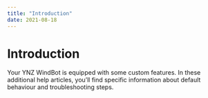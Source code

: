 ```yaml
---
title: "Introduction"
date: 2021-08-18
---
```

# Introduction

Your YNZ WindBot is equipped with some custom features. In these additional help articles, you’ll find specific information about default behaviour and troubleshooting steps.